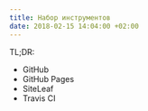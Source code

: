 ```yaml
---
title: Набор инструментов
date: 2018-02-15 14:04:00 +02:00
---
```


TL;DR:

- GitHub
- GitHub Pages
- SiteLeaf
- Travis CI